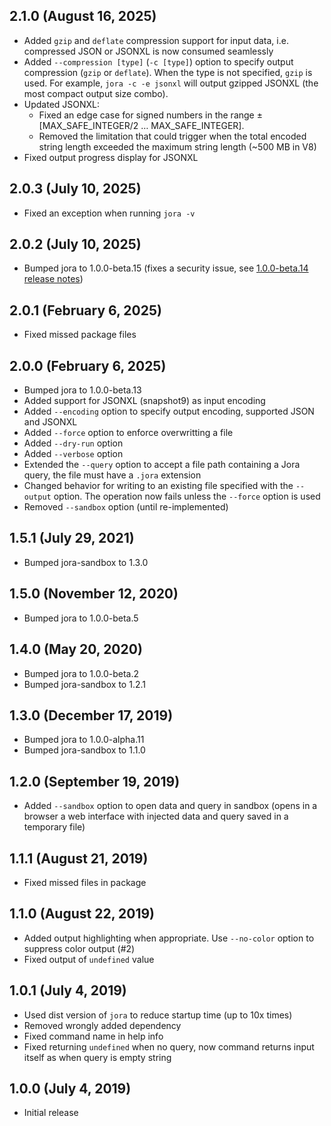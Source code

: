 ## 2.1.0 (August 16, 2025)

- Added `gzip` and `deflate` compression support for input data, i.e. compressed JSON or JSONXL is now consumed seamlessly
- Added `--compression [type]` (`-c [type]`) option to specify output compression (`gzip` or `deflate`). When the type is not specified, `gzip` is used. For example, `jora -c -e jsonxl` will output gzipped JSONXL (the most compact output size combo).
- Updated JSONXL:
    - Fixed an edge case for signed numbers in the range ±[MAX_SAFE_INTEGER/2 … MAX_SAFE_INTEGER].
    - Removed the limitation that could trigger when the total encoded string length exceeded the maximum string length (~500 MB in V8)
- Fixed output progress display for JSONXL

## 2.0.3 (July 10, 2025)

- Fixed an exception when running `jora -v`

## 2.0.2 (July 10, 2025)

- Bumped jora to 1.0.0-beta.15 (fixes a security issue, see [1.0.0-beta.14 release notes](https://github.com/discoveryjs/jora/releases/tag/v1.0.0-beta.14))

## 2.0.1 (February 6, 2025)

- Fixed missed package files

## 2.0.0 (February 6, 2025)

- Bumped jora to 1.0.0-beta.13
- Added support for JSONXL (snapshot9) as input encoding
- Added `--encoding` option to specify output encoding, supported JSON and JSONXL
- Added `--force` option to enforce overwritting a file
- Added `--dry-run` option
- Added `--verbose` option
- Extended the `--query` option to accept a file path containing a Jora query, the file must have a `.jora` extension
- Changed behavior for writing to an existing file specified with the `--output` option. The operation now fails unless the `--force` option is used
- Removed `--sandbox` option (until re-implemented)

## 1.5.1 (July 29, 2021)

- Bumped jora-sandbox to 1.3.0

## 1.5.0 (November 12, 2020)

- Bumped jora to 1.0.0-beta.5

## 1.4.0 (May 20, 2020)

- Bumped jora to 1.0.0-beta.2
- Bumped jora-sandbox to 1.2.1

## 1.3.0 (December 17, 2019)

- Bumped jora to 1.0.0-alpha.11
- Bumped jora-sandbox to 1.1.0

## 1.2.0 (September 19, 2019)

- Added `--sandbox` option to open data and query in sandbox (opens in a browser a web interface with injected data and query saved in a temporary file)

## 1.1.1 (August 21, 2019)

- Fixed missed files in package

## 1.1.0 (August 22, 2019)

- Added output highlighting when appropriate. Use `--no-color` option to suppress color output (#2)
- Fixed output of `undefined` value

## 1.0.1 (July 4, 2019)

- Used dist version of `jora` to reduce startup time (up to 10x times)
- Removed wrongly added dependency
- Fixed command name in help info
- Fixed returning `undefined` when no query, now command returns input itself as when query is empty string

## 1.0.0 (July 4, 2019)

- Initial release
